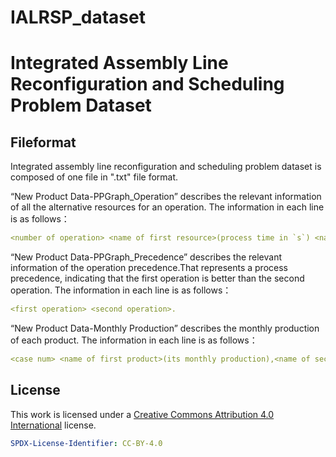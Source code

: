 # IALRSP_dataset
# Integrated Assembly Line Reconfiguration and Scheduling Problem Dataset

## Fileformat

Integrated assembly line reconfiguration and scheduling problem dataset is composed of one file in ".txt" file format.

“New Product Data-PPGraph_Operation” describes the relevant information of all the alternative resources for an operation.
The information in each line is as follows：
```yaml
<number of operation> <name of first resource>(process time in `s`) <name of second resource>(process time in `s`)……
```

“New Product Data-PPGraph_Precedence” describes the relevant information of the operation precedence.That represents a process precedence, indicating that the first operation is better than the second operation.
The information in each line is as follows：
```yaml
<first operation> <second operation>.
```

“New Product Data-Monthly Production” describes the monthly production of each product.
The information in each line is as follows：
```yaml
<case num> <name of first product>(its monthly production),<name of second product>(its monthly production) ……
```

## License

This work is licensed under a [Creative Commons Attribution 4.0 International](https://creativecommons.org/licenses/by/4.0/) license.

```yaml
SPDX-License-Identifier: CC-BY-4.0
```
